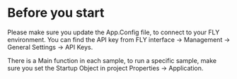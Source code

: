 # Before you start
Please make sure you update the App.Config file, to connect to your FLY environment.
You can find the API key from FLY interface -> Management -> General Settings -> API Keys.

There is a Main function in each sample, to run a specific sample, make sure you set the Startup Object in project Properties -> Application.
